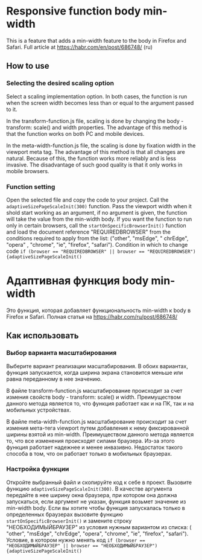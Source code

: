 # Responsive function body min-width

This is a feature that adds a min-width feature to the body in Firefox and Safari.
Full article at https://habr.com/en/post/686748/ (ru)

## How to use

### Selecting the desired scaling option 
Select a scaling implementation option.
In both cases, the function is run when the screen width becomes less than or equal to the argument passed to it.

In the transform-function.js file, scaling is done by changing the body - transform: scale() and width properties. The advantage of this method is that the function works on both PC and mobile devices.

In the meta-width-function.js file, the scaling is done by fixation width in the viewport meta tag. The advantage of this method is that all changes are natural. Because of this, the function works more reliably and is less invasive. The disadvantage of such good quality is that it only works in mobile browsers.

### Function setting
Open the selected file and copy the code to your project. Call the ```adaptiveSizePageScaleInit(300)``` function.
Pass the viewport width when it shold start working as an argument, if no argument is given, the function will take the value from the min-width body.
If you want the function to run only in certain browsers, call the ```startOnSpecificBrowserInit()``` function and load the document reference "REQUIREDBROWSER" from the conditions required to apply from the list: ("other", "msEdge", " chrEdge", "opera" , "chrome", "ie", "firefox", "safari").
Condition in which to change code ```if (browser == "REQUIREDBROWSER" || browser == "REQUIREDBROWSER") {adaptiveSizePageScaleInit()```

# Адаптивная функция body min-width 

Это функция, которая добавляет функциональность min-width к body в Firefox и Safari.
Полная статья на https://habr.com/ru/post/686748/

## Как использовать

### Выбор варианта масштабирования
Выберите вариант реализации масштабирования.
В обоих вариантах, функция запускается, когда ширина экрана становится меньше или равна переданному в нее значению.

В файле transform-function.js масштабирование происходит за счет измения свойств body - transform: scale() и width. Преимуществом данного метода является то, что функция работает как и на ПК, так и на мобильных устройствах.

В файле meta-width-function.js масштабирование происходит за счет измения мета-тега viewport путем добавления к нему фиксированной ширины взятой из min-width. Преимуществом данного метода является то, что все изменения происходят силами браузера. Из-за этого функция работает надежнее и менее инвазивно. Недостаток такого способа в том, что он работает только в мобильных браузерах.

### Настройка функции
Откройте выбранный файл и скопируйте код к себе в проект. Вызовите функцию  ```adaptiveSizePageScaleInit(300)```.
В качестве аргумента передайте в нее ширину окна браузера, при котором она должна запускаться, если аргумент не указан, функция возьмет значение из min-width body.
Если вы хотите чтобы функция запускалась только в определенных браузерах вызовите функцию ```startOnSpecificBrowserInit()``` и замените строку "НЕОБХОДИМЫЙБРАУЗЕР" из условия нужным вариантом из списка: (  "other", "msEdge",  "chrEdge", "opera", "сhrome", "ie", "firefox", "safari").
Условие, в котором нужно менять код ```if (browser == "НЕОБХОДИМЫЙБРАУЗЕР" || browser == "НЕОБХОДИМЫЙБРАУЗЕР") {adaptiveSizePageScaleInit()``` 
